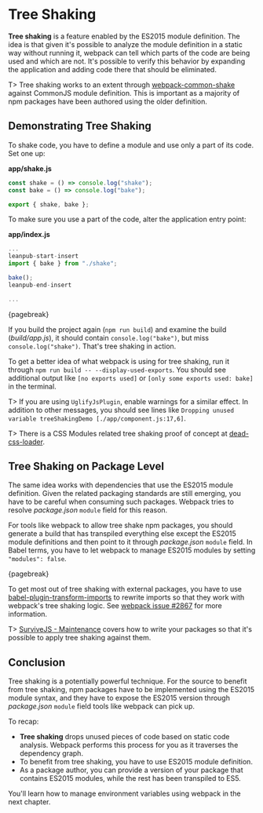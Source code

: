 # Tree Shaking

**Tree shaking** is a feature enabled by the ES2015 module definition. The idea is that given it's possible to analyze the module definition in a static way without running it, webpack can tell which parts of the code are being used and which are not. It's possible to verify this behavior by expanding the application and adding code there that should be eliminated.

T> Tree shaking works to an extent through [webpack-common-shake](https://www.npmjs.com/package/webpack-common-shake) against CommonJS module definition. This is important as a majority of npm packages have been authored using the older definition.

## Demonstrating Tree Shaking

To shake code, you have to define a module and use only a part of its code. Set one up:

**app/shake.js**

```javascript
const shake = () => console.log("shake");
const bake = () => console.log("bake");

export { shake, bake };
```

To make sure you use a part of the code, alter the application entry point:

**app/index.js**

```javascript
...
leanpub-start-insert
import { bake } from "./shake";

bake();
leanpub-end-insert

...
```

{pagebreak}

If you build the project again (`npm run build`) and examine the build (*build/app.js*), it should contain `console.log("bake")`, but miss `console.log("shake")`. That's tree shaking in action.

To get a better idea of what webpack is using for tree shaking, run it through `npm run build -- --display-used-exports`. You should see additional output like `[no exports used]` or `[only some exports used: bake]` in the terminal.

T> If you are using `UglifyJsPlugin`, enable warnings for a similar effect. In addition to other messages, you should see lines like `Dropping unused variable treeShakingDemo [./app/component.js:17,6]`.

T> There is a CSS Modules related tree shaking proof of concept at [dead-css-loader](https://github.com/simlrh/dead-css-loader).

## Tree Shaking on Package Level

The same idea works with dependencies that use the ES2015 module definition. Given the related packaging standards are still emerging, you have to be careful when consuming such packages. Webpack tries to resolve *package.json* `module` field for this reason.

For tools like webpack to allow tree shake npm packages, you should generate a build that has transpiled everything else except the ES2015 module definitions and then point to it through *package.json* `module` field. In Babel terms, you have to let webpack to manage ES2015 modules by setting `"modules": false`.

{pagebreak}

To get most out of tree shaking with external packages, you have to use [babel-plugin-transform-imports](https://www.npmjs.com/package/babel-plugin-transform-imports) to rewrite imports so that they work with webpack's tree shaking logic. See [webpack issue #2867](https://github.com/webpack/webpack/issues/2867) for more information.

T> [SurviveJS - Maintenance](https://survivejs.com/maintenance/packaging/building/) covers how to write your  packages so that it's possible to apply tree shaking against them.

## Conclusion

Tree shaking is a potentially powerful technique. For the source to benefit from tree shaking, npm packages have to be implemented using the ES2015 module syntax, and they have to expose the ES2015 version through *package.json* `module` field tools like webpack can pick up.

To recap:

* **Tree shaking** drops unused pieces of code based on static code analysis. Webpack performs this process for you as it traverses the dependency graph.
* To benefit from tree shaking, you have to use ES2015 module definition.
* As a package author, you can provide a version of your package that contains ES2015 modules, while the rest has been transpiled to ES5.

You'll learn how to manage environment variables using webpack in the next chapter.
